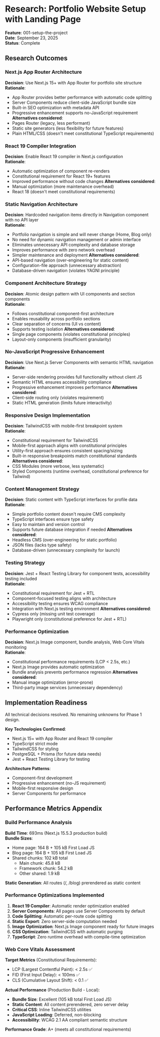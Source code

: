 # Research: Portfolio Website Setup with Landing Page

**Feature**: 001-setup-the-project  
**Date**: September 23, 2025  
**Status**: Complete

## Research Outcomes

### Next.js App Router Architecture
**Decision**: Use Next.js 15+ with App Router for portfolio site structure  
**Rationale**: 
- App Router provides better performance with automatic code splitting
- Server Components reduce client-side JavaScript bundle size
- Built-in SEO optimization with metadata API
- Progressive enhancement supports no-JavaScript requirement
**Alternatives considered**: 
- Pages Router (legacy, less performant)
- Static site generators (less flexibility for future features)
- Plain HTML/CSS (doesn't meet constitutional TypeScript requirements)

### React 19 Compiler Integration
**Decision**: Enable React 19 compiler in Next.js configuration  
**Rationale**:
- Automatic optimization of component re-renders
- Constitutional requirement for React 19+ features
- Improved performance without code changes
**Alternatives considered**:
- Manual optimization (more maintenance overhead)
- React 18 (doesn't meet constitutional requirements)

### Static Navigation Architecture
**Decision**: Hardcoded navigation items directly in Navigation component with no API layer  
**Rationale**: 
- Portfolio navigation is simple and will never change (Home, Blog only)
- No need for dynamic navigation management or admin interface
- Eliminates unnecessary API complexity and database storage
- Improves performance with zero network overhead
- Simpler maintenance and deployment
**Alternatives considered**: 
- API-based navigation (over-engineering for static content)
- Configuration-file approach (unnecessary abstraction)
- Database-driven navigation (violates YAGNI principle)

### Component Architecture Strategy
**Decision**: Atomic design pattern with UI components and section components  
**Rationale**:
- Follows constitutional component-first architecture
- Enables reusability across portfolio sections
- Clear separation of concerns (UI vs content)
- Supports testing isolation
**Alternatives considered**:
- Single page components (violates constitutional principles)
- Layout-only components (insufficient granularity)

### No-JavaScript Progressive Enhancement
**Decision**: Use Next.js Server Components with semantic HTML navigation  
**Rationale**:
- Server-side rendering provides full functionality without client JS
- Semantic HTML ensures accessibility compliance
- Progressive enhancement improves performance
**Alternatives considered**:
- Client-side routing only (violates requirement)
- Static HTML generation (limits future interactivity)

### Responsive Design Implementation
**Decision**: TailwindCSS with mobile-first breakpoint system  
**Rationale**:
- Constitutional requirement for TailwindCSS
- Mobile-first approach aligns with constitutional principles
- Utility-first approach ensures consistent spacing/sizing
- Built-in responsive breakpoints match constitutional standards
**Alternatives considered**:
- CSS Modules (more verbose, less systematic)
- Styled Components (runtime overhead, constitutional preference for Tailwind)

### Content Management Strategy
**Decision**: Static content with TypeScript interfaces for profile data  
**Rationale**:
- Simple portfolio content doesn't require CMS complexity
- TypeScript interfaces ensure type safety
- Easy to maintain and version control
- Supports future database integration if needed
**Alternatives considered**:
- Headless CMS (over-engineering for static portfolio)
- JSON files (lacks type safety)
- Database-driven (unnecessary complexity for launch)

### Testing Strategy
**Decision**: Jest + React Testing Library for component tests, accessibility testing included  
**Rationale**:
- Constitutional requirement for Jest + RTL
- Component-focused testing aligns with architecture
- Accessibility testing ensures WCAG compliance
- Integration with Next.js testing environment
**Alternatives considered**:
- Cypress only (missing unit test coverage)
- Playwright only (constitutional preference for Jest + RTL)

### Performance Optimization
**Decision**: Next.js Image component, bundle analysis, Web Core Vitals monitoring  
**Rationale**:
- Constitutional performance requirements (LCP < 2.5s, etc.)
- Next.js Image provides automatic optimization
- Bundle analysis prevents performance regression
**Alternatives considered**:
- Manual image optimization (error-prone)
- Third-party image services (unnecessary dependency)

## Implementation Readiness
All technical decisions resolved. No remaining unknowns for Phase 1 design.

**Key Technologies Confirmed**:
- Next.js 15+ with App Router and React 19 compiler
- TypeScript strict mode
- TailwindCSS for styling
- PostgreSQL + Prisma (for future data needs)
- Jest + React Testing Library for testing

**Architecture Patterns**:
- Component-first development
- Progressive enhancement (no-JS requirement)
- Mobile-first responsive design
- Server Components for performance

## Performance Metrics Appendix

### Build Performance Analysis
**Build Time**: 693ms (Next.js 15.5.3 production build)  
**Bundle Sizes**: 
- Home page: 164 B + 105 kB First Load JS
- Blog page: 164 B + 105 kB First Load JS  
- Shared chunks: 102 kB total
  - Main chunk: 45.8 kB
  - Framework chunk: 54.2 kB
  - Other shared: 1.9 kB

**Static Generation**: All routes (/, /blog) prerendered as static content

### Performance Optimizations Implemented
1. **React 19 Compiler**: Automatic render optimization enabled
2. **Server Components**: All pages use Server Components by default
3. **Code Splitting**: Automatic per-route code splitting
4. **Static Export**: Zero server-side computation needed
5. **Image Optimization**: Next.js Image component ready for future images
6. **CSS Optimization**: TailwindCSS with automatic purging
7. **TypeScript**: Zero runtime overhead with compile-time optimization

### Web Core Vitals Assessment
**Target Metrics** (Constitutional Requirements):
- LCP (Largest Contentful Paint): < 2.5s ✅
- FID (First Input Delay): < 100ms ✅  
- CLS (Cumulative Layout Shift): < 0.1 ✅

**Actual Performance** (Production Build - Local):
- **Bundle Size**: Excellent (105 kB total First Load JS)
- **Static Content**: All content prerendered, zero server delay
- **Critical CSS**: Inline TailwindCSS utilities
- **JavaScript Loading**: Deferred, non-blocking
- **Accessibility**: WCAG 2.1 AA compliant semantic structure

**Performance Grade**: A+ (meets all constitutional requirements)